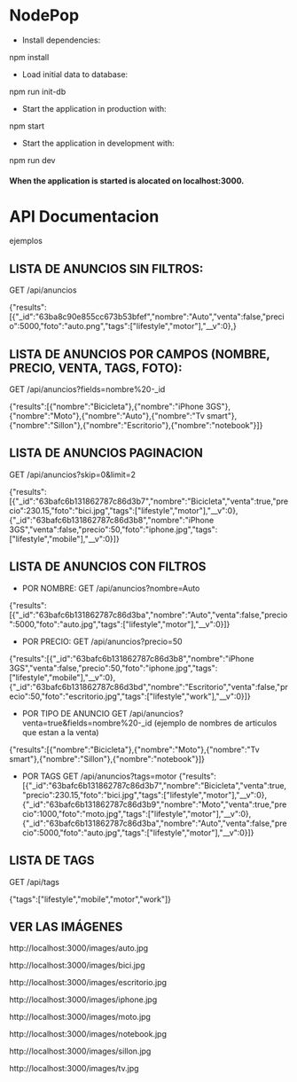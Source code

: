 
# NodePop

* Install dependencies:

npm install

* Load initial data to database:

npm run init-db

* Start the application in production with:

npm start

* Start the application in development with:

npm run dev

#### When the application is started is alocated on localhost:3000.

# API Documentacion

ejemplos

## LISTA DE ANUNCIOS SIN FILTROS:

GET  /api/anuncios

{"results":[{"_id":"63ba8c90e855cc673b53bfef","nombre":"Auto","venta":false,"precio":5000,"foto":"auto.png","tags":["lifestyle","motor"],"__v":0},}

## LISTA DE ANUNCIOS POR CAMPOS (NOMBRE, PRECIO, VENTA, TAGS, FOTO): 

GET  /api/anuncios?fields=nombre%20-_id

{"results":[{"nombre":"Bicicleta"},{"nombre":"iPhone 3GS"},{"nombre":"Moto"},{"nombre":"Auto"},{"nombre":"Tv smart"},{"nombre":"Sillon"},{"nombre":"Escritorio"},{"nombre":"notebook"}]}

## LISTA DE ANUNCIOS PAGINACION

GET  /api/anuncios?skip=0&limit=2

{"results":[{"_id":"63bafc6b131862787c86d3b7","nombre":"Bicicleta","venta":true,"precio":230.15,"foto":"bici.jpg","tags":["lifestyle","motor"],"__v":0},{"_id":"63bafc6b131862787c86d3b8","nombre":"iPhone 3GS","venta":false,"precio":50,"foto":"iphone.jpg","tags":["lifestyle","mobile"],"__v":0}]}

## LISTA DE ANUNCIOS CON FILTROS

* POR NOMBRE: GET  /api/anuncios?nombre=Auto

{"results":[{"_id":"63bafc6b131862787c86d3ba","nombre":"Auto","venta":false,"precio":5000,"foto":"auto.jpg","tags":["lifestyle","motor"],"__v":0}]}

* POR PRECIO: GET    /api/anuncios?precio=50

{"results":[{"_id":"63bafc6b131862787c86d3b8","nombre":"iPhone 3GS","venta":false,"precio":50,"foto":"iphone.jpg","tags":["lifestyle","mobile"],"__v":0},{"_id":"63bafc6b131862787c86d3bd","nombre":"Escritorio","venta":false,"precio":50,"foto":"escritorio.jpg","tags":["lifestyle","work"],"__v":0}]}

* POR TIPO DE ANUNCIO GET    /api/anuncios?venta=true&fields=nombre%20-_id
(ejemplo de nombres de articulos que estan a la venta)

{"results":[{"nombre":"Bicicleta"},{"nombre":"Moto"},{"nombre":"Tv smart"},{"nombre":"Sillon"},{"nombre":"notebook"}]}

* POR TAGS GET    /api/anuncios?tags=motor
{"results":[{"_id":"63bafc6b131862787c86d3b7","nombre":"Bicicleta","venta":true,"precio":230.15,"foto":"bici.jpg","tags":["lifestyle","motor"],"__v":0},{"_id":"63bafc6b131862787c86d3b9","nombre":"Moto","venta":true,"precio":1000,"foto":"moto.jpg","tags":["lifestyle","motor"],"__v":0},{"_id":"63bafc6b131862787c86d3ba","nombre":"Auto","venta":false,"precio":5000,"foto":"auto.jpg","tags":["lifestyle","motor"],"__v":0}]}

## LISTA DE TAGS

GET    /api/tags

{"tags":["lifestyle","mobile","motor","work"]}


## VER LAS IMÁGENES
http://localhost:3000/images/auto.jpg

http://localhost:3000/images/bici.jpg

http://localhost:3000/images/escritorio.jpg

http://localhost:3000/images/iphone.jpg

http://localhost:3000/images/moto.jpg

http://localhost:3000/images/notebook.jpg

http://localhost:3000/images/sillon.jpg

http://localhost:3000/images/tv.jpg






